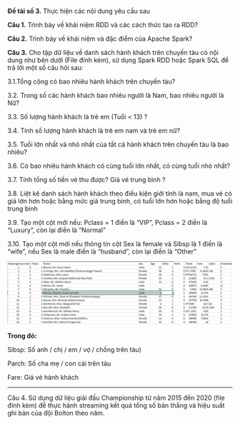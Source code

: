 **Đề tài số 3.**
Thực hiện các nội dung yêu cầu sau

**Câu 1.**
Trình bày về khái niệm RDD và các cách thức tạo ra RDD?

**Câu 2.** Trình
bày về khái niệm và đặc điểm của Apache Spark?

**Câu 3.** Cho
tập dữ liệu về danh sách hành khách trên chuyến tàu có
nội dung như bên dưới (File đính kèm), sử dụng Spark
RDD hoặc Spark SQL để trả lời một số câu hỏi sau:

3.1.Tổng
cộng có bao nhiêu hành khách trên chuyến tàu?

3.2.
Trong số các hành khách bao nhiêu người là Nam, bao nhiêu
người là Nữ?

3.3.
Số lượng hành khách là trẻ em (Tuổi < 13) ?

3.4.
Tính số lượng hành khách là trẻ em nam và trẻ em nữ?

3.5.
Tuổi lớn nhất và nhỏ nhất của tất cả hành khách
trên chuyến tàu là bao nhiêu?

3.6.
Có bao nhiêu hành khách có cùng tuổi lớn nhất, có cùng
tuổi nhỏ nhất?

3.7.
Tính tổng số tiền vé thu được? Giá vé trung bình ?

3.8.
Liệt kê danh sách hành khách theo điều kiện giới tính
là nam, mua vé có giá lớn hơn hoặc bằng mức giá trung
bình, có tuổi lớn hơn hoặc bằng độ tuổi trung bình

3.9.
Tạo một cột mới nếu: Pclass = 1 điền là “VIP”,
Pclass = 2 điền là “Luxury”, còn lại điền là “Normal”

3.10.
Tạo một cột mới nếu thông tin cột Sex là female và
Sibsp là 1 điền là “wife”, nếu Sex là male điền là
“husband”, còn lại điền là “Other”

![alt text](image.png)

**Trong đó:**

Sibsp:
Số anh / chị / em / vợ / chồng trên tàu)

Parch:
Số cha mẹ / con cái trên tàu

Fare:
Giá vé hành khách

--- 
Câu 4. Sử dụng dữ liệu giải đấu Championship từ năm 2015 đến 2020 (file đính kèm) để thực hành 
streaming kết quả tổng số bàn thắng và hiệu suất ghi bàn của đội Bolton theo năm.
